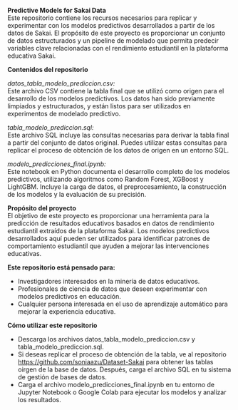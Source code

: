 **Predictive Models for Sakai Data**  
Este repositorio contiene los recursos necesarios para replicar y experimentar con los modelos predictivos desarrollados a partir de los datos de Sakai. El propósito de este proyecto es proporcionar un conjunto de datos estructurados y un pipeline de modelado que permita predecir variables clave relacionadas con el rendimiento estudiantil en la plataforma educativa Sakai.

**Contenidos del repositorio**  

*datos_tabla_modelo_prediccion.csv:*  
Este archivo CSV contiene la tabla final que se utilizó como origen para el desarrollo de los modelos predictivos. Los datos han sido previamente limpiados y estructurados, y están listos para ser utilizados en experimentos de modelado predictivo.

*tabla_modelo_prediccion.sql:*  
Este archivo SQL incluye las consultas necesarias para derivar la tabla final a partir del conjunto de datos original. Puedes utilizar estas consultas para replicar el proceso de obtención de los datos de origen en un entorno SQL.

*modelo_predicciones_final.ipynb:*  
Este notebook en Python documenta el desarrollo completo de los modelos predictivos, utilizando algoritmos como Random Forest, XGBoost y LightGBM. Incluye la carga de datos, el preprocesamiento, la construcción de los modelos y la evaluación de su precisión.

**Propósito del proyecto**  
El objetivo de este proyecto es proporcionar una herramienta para la predicción de resultados educativos basados en datos de rendimiento estudiantil extraídos de la plataforma Sakai. Los modelos predictivos desarrollados aquí pueden ser utilizados para identificar patrones de comportamiento estudiantil que ayuden a mejorar las intervenciones educativas.

**Este repositorio está pensado para:** 

- Investigadores interesados en la minería de datos educativos.
- Profesionales de ciencia de datos que deseen experimentar con modelos predictivos en educación.
- Cualquier persona interesada en el uso de aprendizaje automático para mejorar la experiencia educativa.

**Cómo utilizar este repositorio**  
- Descarga los archivos datos_tabla_modelo_prediccion.csv y tabla_modelo_prediccion.sql.
- Si deseas replicar el proceso de obtención de la tabla, ve al repositorio https://github.com/soniaazu/Dataset-Sakai para obtener las tablas oirgen de la base de datos. Después, carga el archivo SQL en tu sistema de gestión de bases de datos.
- Carga el archivo modelo_predicciones_final.ipynb en tu entorno de Jupyter Notebook o Google Colab para ejecutar los modelos y analizar los resultados.
